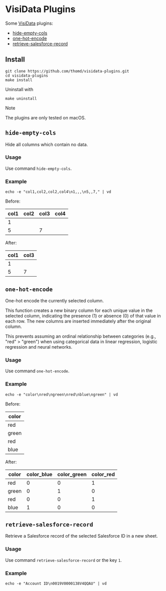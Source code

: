 # VisiData Plugins

Some [VisiData](https://www.visidata.org/) plugins:

- [hide-empty-cols](#hide-empty-cols)
- [one-hot-encode](#one-hot-encode)
- [retrieve-salesforce-record](#retrieve-salesforce-record)

## Install

    git clone https://github.com/thomd/visidata-plugins.git
    cd visidata-plugins
    make install

Uninstall with

    make uninstall

> [!NOTE]
> The plugins are only tested on macOS.

## `hide-empty-cols`

Hide all columns which contain no data.

### Usage

Use command `hide-empty-cols`.

### Example

    echo -e "col1,col2,col2,col4\n1,,,\n5,,7," | vd

Before:

| col1 | col2 | col3 | col4 |
| ---- | ---- | ---- | ---- |
| 1    |      |      |      |
| 5    |      | 7    |      |

After:

| col1 | col3 |
| ---- | ---- |
| 1    |      |
| 5    | 7    |

## `one-hot-encode`

One-hot encode the currently selected column.

This function creates a new binary column for each unique value in the selected column, indicating the presence (1) or absence (0) of that value in each row. The new columns are inserted immediately after the original column.

This prevents assuming an ordinal relationship between categories (e.g., "red" > "green") when using categorical data in linear regression, logistic regression and neural networks.

### Usage

Use command `one-hot-encode`.

### Example

    echo -e "color\nred\ngreen\nred\nblue\ngreen" | vd

Before:

| color |
| ----- |
| red   |
| green |
| red   |
| blue  |

After:

| color | color_blue | color_green | color_red |
| ----- | ---------- | ----------- | --------- |
| red   | 0          | 0           | 1         |
| green | 0          | 1           | 0         |
| red   | 0          | 0           | 1         |
| blue  | 1          | 0           | 0         |

## `retrieve-salesforce-record`

Retrieve a Salesforce record of the selected Salesforce ID in a new sheet.

### Usage

Use command `retrieve-salesforce-record` or the key `1`.

### Example

```
echo -e "Account ID\n0019V0000138V4QQAU" | vd
```
